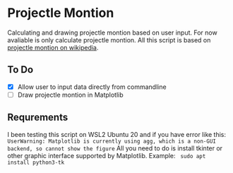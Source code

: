 # Projectle Montion
Calculating and drawing projectle montion based on user input. For now avaliable is only calculate projectle montion. All this script is based on [projectle montion on wikipedia](https://en.wikipedia.org/wiki/Projectile_motion).

## To Do
- [x] Allow user to input data directly from commandline 
- [ ] Draw projectle montion in Matplotlib

## Requrements
I been testing this script on WSL2 Ubuntu 20 and if you have error like this:
```UserWarning: Matplotlib is currently using agg, which is a non-GUI backend, so cannot show the figure```
All you need to do is install tkinter or other graphic interface supported by Matplotlib. Example:
``` sudo apt install python3-tk```
